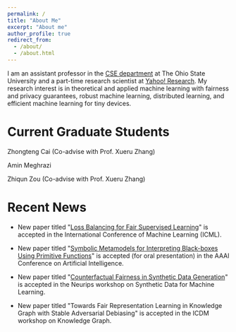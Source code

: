 ```yaml
---
permalink: /
title: "About Me"
excerpt: "About me"
author_profile: true
redirect_from: 
  - /about/
  - /about.html
---
```


I am an assistant professor in the [CSE department](https://cse.osu.edu/) at The Ohio State University and a part-time research scientist at [Yahoo! Research](https://research.yahoo.com/). My research interest is in theoretical and applied machine learning with fairness and privacy guarantees, robust machine learning, distributed learning, and efficient machine learning for tiny devices. 

Current Graduate Students
======
Zhongteng Cai (Co-advise with Prof. Xueru Zhang)

Amin Meghrazi

Zhiqun Zou (Co-advise with Prof. Xueru Zhang)


Recent News
======
* New paper titled "[Loss Balancing for Fair Supervised Learning](https://openreview.net/pdf?id=gVGZyRDpXX)" is accepted in the International Conference of Machine Learning (ICML). 

* New paper titled "[Symbolic Metamodels for Interpreting Black-boxes Using Primitive Functions]()" is accepted (for oral presentation) in the AAAI Conference on Artificial Intelligence.

* New paper titled "[Counterfactual Fairness in Synthetic Data Generation](https://openreview.net/pdf?id=tge5NiX4CZo)" is accepted in the Neurips workshop on Synthetic Data for Machine Learning. 

* New paper titled "Towards Fair Representation Learning in Knowledge Graph with Stable Adversarial Debiasing" is accepted in the ICDM workshop on Knowledge Graph. 


